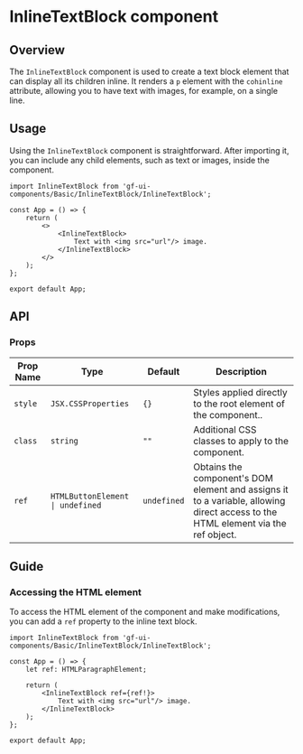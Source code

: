 # InlineTextBlock component

## Overview

The `InlineTextBlock` component is used to create a text block element that can display all its children inline. It renders a `p` element with the `cohinline` attribute, allowing you to have text with images, for example, on a single line.

## Usage

Using the `InlineTextBlock` component is straightforward. After importing it, you can include any child elements, such as text or images, inside the component.

```tsx
import InlineTextBlock from 'gf-ui-components/Basic/InlineTextBlock/InlineTextBlock';

const App = () => {
    return (
        <>
            <InlineTextBlock>
                Text with <img src="url"/> image.
            </InlineTextBlock>
        </>
    );
};

export default App;
```

## API

### Props

| Prop Name  | Type                                   | Default     | Description                                                                                                                                                                                  |
| ---------- | -------------------------------------- | ----------- | -------------------------------------------------------------------------------------------------------------------------------------------------------------------------------------------- |
| `style`    | `JSX.CSSProperties`                    | `{}`        | Styles applied directly to the root element of the component..                                                                                                                             |
| `class`    | `string`                               | `""`        | Additional CSS classes to apply to the component.                                                                                                                                             |
| `ref`      | `HTMLButtonElement  \| undefined`      | `undefined` | Obtains the component's DOM element and assigns it to a variable, allowing direct access to the HTML element via the ref object.                                                             |

## Guide

### Accessing the HTML element

To access the HTML element of the component and make modifications, you can add a `ref` property to the inline text block.

```tsx
import InlineTextBlock from 'gf-ui-components/Basic/InlineTextBlock/InlineTextBlock';

const App = () => {
    let ref: HTMLParagraphElement;

    return (
        <InlineTextBlock ref={ref!}>
            Text with <img src="url"/> image.
        </InlineTextBlock>
    );
};

export default App;
```
